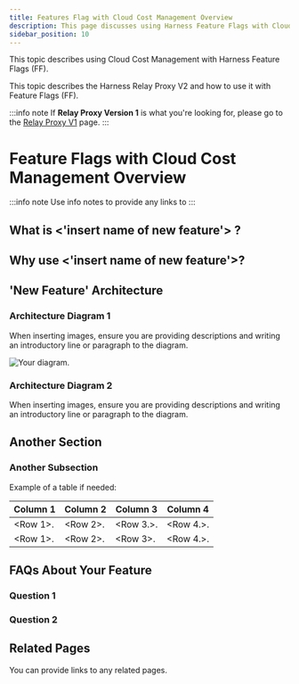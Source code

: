 ```yaml
---
title: Features Flag with Cloud Cost Management Overview
description: This page discusses using Harness Feature Flags with Cloud Cost Management, how to use it and common FAQs on how it's used. 
sidebar_position: 10
---
```


This topic describes using Cloud Cost Management with Harness Feature Flags (FF).

This topic describes the Harness Relay Proxy V2 and how to use it with Feature Flags (FF).

:::info note
If **Relay Proxy Version 1** is what you're looking for, please go to the [Relay Proxy V1](./relay-proxy.md) page.
:::

# Feature Flags with Cloud Cost Management Overview

:::info note
Use info notes to provide any links to 
:::

## What is <'insert name of new feature'> ?

<paragraph here>

## Why use <'insert name of new feature'>?​

## 'New Feature' Architecture 

### Architecture Diagram 1

When inserting images, ensure you are providing descriptions and writing an 
introductory line or paragraph to the diagram. 

![Your diagram. ](./path/to/diagram.png)

### Architecture Diagram 2

When inserting images, ensure you are providing descriptions and writing an 
introductory line or paragraph to the diagram.

## Another Section

### Another Subsection

Example of a table if needed:

| Column 1    | Column 2    | Column 3    | Column 4    |
| ----------- | ----------- | ----------- | ----------- |
| <Row 1>.    | <Row 2>.    |  <Row 3.>.  | <Row 4.>.   |
| <Row 1>.    | <Row 2>.    |  <Row 3>.   | <Row 4.>.   |


## FAQs About Your Feature

### Question 1

<insert text>

### Question 2

<insert text>

## Related Pages

You can provide links to any related pages. 
